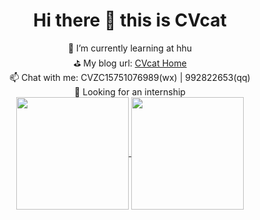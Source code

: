 <div align="center">
<h1>Hi there 👋 this is CVcat</h1>
</div>

<div align="center">
  🌱 I’m currently learning at hhu<br>
  ⛳ My blog url: <a href="https://github.com/cv-cat">CVcat Home</a><br>
  📫 Chat with me: CVZC15751076989(wx) | 992822653(qq)<br>
  🎯 Looking for an internship<br>
</div>
  
<div align="center">
  <a href="https://github.com/cv-cat">
    <img height=180 align="center" src="https://github-readme-stats.vercel.app/api?username=cv-cat&show_icons=true&count_private=true&hide=prs&theme=default_repocard" />
  </a>
  <a> 
   <img height=180 align="center" src="https://i.giphy.com/media/v1.Y2lkPTc5MGI3NjExdzB4bTB3N3QzZTZ3cmNkcWt2NWs5dGIzN2hyc3RlaWlmaHFibW9tdiZlcD12MV9pbnRlcm5hbF9naWZfYnlfaWQmY3Q9Zw/lJNoBCvQYp7nq/giphy.gif" />
  </a>
</div>

